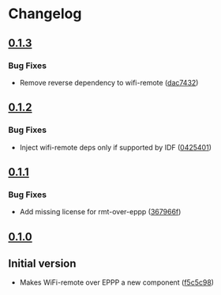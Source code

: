 # Changelog

## [0.1.3](https://github.com/espressif/esp-wifi-remote/commits/wifi_rmt_eppp-v0.1.3)

### Bug Fixes

- Remove reverse dependency to wifi-remote ([dac7432](https://github.com/espressif/esp-wifi-remote/commit/dac7432))

## [0.1.2](https://github.com/espressif/esp-wifi-remote/commits/wifi_rmt_eppp-v0.1.2)

### Bug Fixes

- Inject wifi-remote deps only if supported by IDF ([0425401](https://github.com/espressif/esp-wifi-remote/commit/0425401))

## [0.1.1](https://github.com/espressif/esp-wifi-remote/commits/wifi_rmt_eppp-v0.1.1)

### Bug Fixes

- Add missing license for rmt-over-eppp ([367966f](https://github.com/espressif/esp-wifi-remote/commit/367966f))

## [0.1.0](https://github.com/espressif/esp-wifi-remote/commits/wifi_rmt_eppp-v0.1.0)

## Initial version

- Makes WiFi-remote over EPPP a new component ([f5c5c98](https://github.com/espressif/esp-wifi-remote/commit/f5c5c98))
